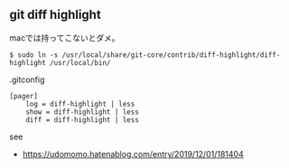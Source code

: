 ## git diff highlight

macでは持ってこないとダメ。

```console
$ sudo ln -s /usr/local/share/git-core/contrib/diff-highlight/diff-highlight /usr/local/bin/
```

.gitconfig

```
[pager]
    log = diff-highlight | less
    show = diff-highlight | less
    diff = diff-highlight | less
```

see

- https://udomomo.hatenablog.com/entry/2019/12/01/181404
